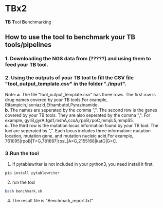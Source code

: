 # TBx2
**TB** **T**ool **B**enchmarking
## How to use the tool to benchmark your TB tools/pipelines
### 1. Downloading the NGS data from (?????) and using them to feed your TB tool.
### 2. Using the outputs of your TB tool to fill the CSV file "tool_output_template.csv" in the folder "./input".        
   Note: **a**. The file "tool_output_template.csv" has three rows. The first row is drug names covered by your TB tools.For example, Rifampicin,Isoniazid,Ethambutol,Pyrazinamide.      
         **b**. The names are seperated by the comma ",". The second row is the genes covered by your TB tools. They are also seperated by the comma ",". For example, gyrB,gyrA,fgd1,mshA,ccsA,rpoB,rpoC,mmpL5,mmpS5.         
         **c**. The third row is the mutation locus information found by your TB tool. The loci are seperated by ",". Each locus includes three information: mutation location, mutation gene, and mutation nucleic acid.For example, 761095|rpoB|T>G,781687|rpsL|A>G,2155168|katG|G>C.          
### 3.Run the tool

1) If pytablewriter is not included in your python3, you need install it first.
```bash
pip install pytablewriter
```   
2) run the tool

```bash
bash benchmark.sh
```

4. The result file is "Benchmark_report.txt"   
